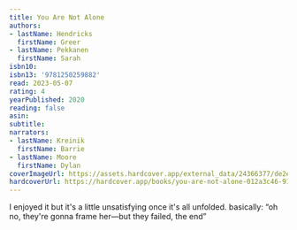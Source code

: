 ```yaml
---
title: You Are Not Alone
authors:
- lastName: Hendricks
  firstName: Greer
- lastName: Pekkanen
  firstName: Sarah
isbn10:
isbn13: '9781250259882'
read: 2023-05-07
rating: 4
yearPublished: 2020
reading: false
asin:
subtitle:
narrators:
- lastName: Kreinik
  firstName: Barrie
- lastName: Moore
  firstName: Dylan
coverImageUrl: https://assets.hardcover.app/external_data/24366377/de2e01a077bc269822e55e1a3cb95c7d9401fe4d.jpeg
hardcoverUrl: https://hardcover.app/books/you-are-not-alone-012a3c46-914b-4726-87ac-221908b340bc/editions/31224901
---
```

I enjoyed it but it's a little unsatisfying once it's all unfolded.  <x-spoiler>basically: “oh no, they're gonna frame her—but they failed, the end”</x-spoiler>
